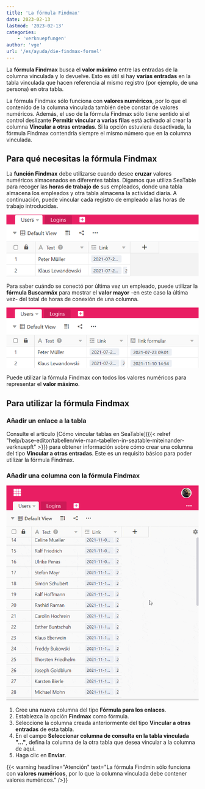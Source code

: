 ```yaml
---
title: 'La fórmula Findmax'
date: 2023-02-13
lastmod: '2023-02-13'
categories:
    - 'verknuepfungen'
author: 'vge'
url: '/es/ayuda/die-findmax-formel'
---
```


La **fórmula Findmax** busca el **valor máximo** entre las entradas de la columna vinculada y lo devuelve. Esto es útil si hay **varias entradas** en la tabla vinculada que hacen referencia al mismo registro (por ejemplo, de una persona) en otra tabla.

La fórmula Findmax sólo funciona con **valores numéricos**, por lo que el contenido de la columna vinculada también debe constar de valores numéricos. Además, el uso de la fórmula Findmax sólo tiene sentido si el control deslizante **Permitir vincular a varias filas** está activado al crear la columna **Vincular a otras entradas**. Si la opción estuviera desactivada, la fórmula Findmax contendría siempre el mismo número que en la columna vinculada.

## Para qué necesitas la fórmula Findmax

La **función Findmax** debe utilizarse cuando desee **cruzar** valores numéricos almacenados en diferentes tablas. Digamos que utiliza SeaTable para recoger las **horas de trabajo de** sus empleados, donde una tabla almacena los empleados y otra tabla almacena la actividad diaria. A continuación, puede vincular cada registro de empleado a las horas de trabajo introducidas.

![fórmula findmax](images/findmax-1.png)

Para saber cuándo se conectó por última vez un empleado, puede utilizar la **fórmula Buscarmáx** para mostrar el **valor mayor** -en este caso la última vez- del total de horas de conexión de una columna.

![La fórmula findmax](images/findmax2-1.png)

Puede utilizar la fórmula Findmax con todos los valores numéricos para representar el **valor máximo**.

## Para utilizar la fórmula Findmax

### Añadir un enlace a la tabla

Consulte el artículo [Cómo vincular tablas en SeaTable]({{< relref "help/base-editor/tabellen/wie-man-tabellen-in-seatable-miteinander-verknuepft" >}}) para obtener información sobre cómo crear una columna del tipo **Vincular a otras entradas**. Este es un requisito básico para poder utilizar la fórmula Findmax.

### Añadir una columna con la fórmula Findmax

![fórmula findmax](images/findmax.gif)

1. Cree una nueva columna del tipo **Fórmula para los enlaces**.
2. Establezca la opción **Findmax** como fórmula.
3. Seleccione la columna creada anteriormente del tipo **Vincular a otras entradas** de esta tabla.
4. En el campo **Seleccionar columna de consulta en la tabla vinculada "..."**, defina la columna de la otra tabla que desea vincular a la columna de aquí.
5. Haga clic en **Enviar**.

{{< warning  headline="Atención"  text="La fórmula Findmin sólo funciona con **valores numéricos**, por lo que la columna vinculada debe contener valores numéricos." />}}
